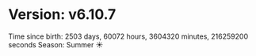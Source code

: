 # Version: v6.10.7
Time since birth: 2503 days, 60072 hours, 3604320 minutes, 216259200 seconds
Season: Summer ☀️
